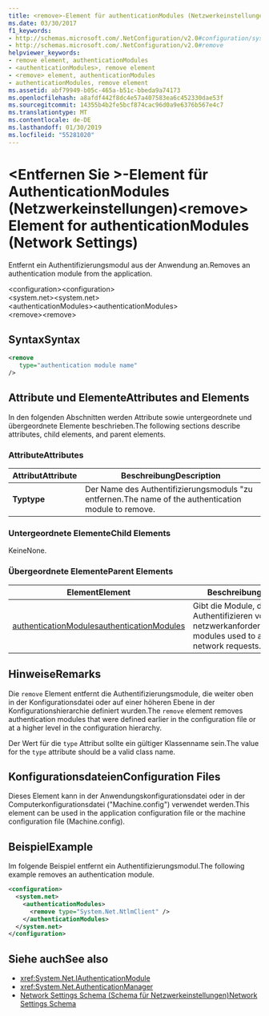 ```yaml
---
title: <remove>-Element für authenticationModules (Netzwerkeinstellungen)
ms.date: 03/30/2017
f1_keywords:
- http://schemas.microsoft.com/.NetConfiguration/v2.0#configuration/system.net/authenticationModules/remove
- http://schemas.microsoft.com/.NetConfiguration/v2.0#remove
helpviewer_keywords:
- remove element, authenticationModules
- <authenticationModules>, remove element
- <remove> element, authenticationModules
- authenticationModules, remove element
ms.assetid: abf79949-b05c-465a-b51c-bbeda9a74173
ms.openlocfilehash: a8afdf442f8dc4e57a407583ea6c452330dae53f
ms.sourcegitcommit: 14355b4b2fe5bcf874cac96d0a9e6376b567e4c7
ms.translationtype: MT
ms.contentlocale: de-DE
ms.lasthandoff: 01/30/2019
ms.locfileid: "55281020"
---
```

# <a name="remove-element-for-authenticationmodules-network-settings"></a><span data-ttu-id="48230-102">\<Entfernen Sie >-Element für AuthenticationModules (Netzwerkeinstellungen)</span><span class="sxs-lookup"><span data-stu-id="48230-102">\<remove> Element for authenticationModules (Network Settings)</span></span>
<span data-ttu-id="48230-103">Entfernt ein Authentifizierungsmodul aus der Anwendung an.</span><span class="sxs-lookup"><span data-stu-id="48230-103">Removes an authentication module from the application.</span></span>  
  
 <span data-ttu-id="48230-104">\<configuration></span><span class="sxs-lookup"><span data-stu-id="48230-104">\<configuration></span></span>  
<span data-ttu-id="48230-105">\<system.net></span><span class="sxs-lookup"><span data-stu-id="48230-105">\<system.net></span></span>  
<span data-ttu-id="48230-106">\<authenticationModules></span><span class="sxs-lookup"><span data-stu-id="48230-106">\<authenticationModules></span></span>  
<span data-ttu-id="48230-107">\<remove></span><span class="sxs-lookup"><span data-stu-id="48230-107">\<remove></span></span>  
  
## <a name="syntax"></a><span data-ttu-id="48230-108">Syntax</span><span class="sxs-lookup"><span data-stu-id="48230-108">Syntax</span></span>  
  
```xml  
<remove   
   type="authentication module name"   
/>  
```  
  
## <a name="attributes-and-elements"></a><span data-ttu-id="48230-109">Attribute und Elemente</span><span class="sxs-lookup"><span data-stu-id="48230-109">Attributes and Elements</span></span>  
 <span data-ttu-id="48230-110">In den folgenden Abschnitten werden Attribute sowie untergeordnete und übergeordnete Elemente beschrieben.</span><span class="sxs-lookup"><span data-stu-id="48230-110">The following sections describe attributes, child elements, and parent elements.</span></span>  
  
### <a name="attributes"></a><span data-ttu-id="48230-111">Attribute</span><span class="sxs-lookup"><span data-stu-id="48230-111">Attributes</span></span>  
  
|<span data-ttu-id="48230-112">**Attribut**</span><span class="sxs-lookup"><span data-stu-id="48230-112">**Attribute**</span></span>|<span data-ttu-id="48230-113">**Beschreibung**</span><span class="sxs-lookup"><span data-stu-id="48230-113">**Description**</span></span>|  
|-------------------|---------------------|  
|<span data-ttu-id="48230-114">**Typ**</span><span class="sxs-lookup"><span data-stu-id="48230-114">**type**</span></span>|<span data-ttu-id="48230-115">Der Name des Authentifizierungsmoduls "zu entfernen.</span><span class="sxs-lookup"><span data-stu-id="48230-115">The name of the authentication module to remove.</span></span>|  
  
### <a name="child-elements"></a><span data-ttu-id="48230-116">Untergeordnete Elemente</span><span class="sxs-lookup"><span data-stu-id="48230-116">Child Elements</span></span>  
 <span data-ttu-id="48230-117">Keine</span><span class="sxs-lookup"><span data-stu-id="48230-117">None.</span></span>  
  
### <a name="parent-elements"></a><span data-ttu-id="48230-118">Übergeordnete Elemente</span><span class="sxs-lookup"><span data-stu-id="48230-118">Parent Elements</span></span>  
  
|<span data-ttu-id="48230-119">**Element**</span><span class="sxs-lookup"><span data-stu-id="48230-119">**Element**</span></span>|<span data-ttu-id="48230-120">**Beschreibung**</span><span class="sxs-lookup"><span data-stu-id="48230-120">**Description**</span></span>|  
|-----------------|---------------------|  
|[<span data-ttu-id="48230-121">authenticationModules</span><span class="sxs-lookup"><span data-stu-id="48230-121">authenticationModules</span></span>](../../../../../docs/framework/configure-apps/file-schema/network/authenticationmodules-element-network-settings.md)|<span data-ttu-id="48230-122">Gibt die Module, die zum Authentifizieren von netzwerkanforderungen.</span><span class="sxs-lookup"><span data-stu-id="48230-122">Specifies modules used to authenticate network requests.</span></span>|  
  
## <a name="remarks"></a><span data-ttu-id="48230-123">Hinweise</span><span class="sxs-lookup"><span data-stu-id="48230-123">Remarks</span></span>  
 <span data-ttu-id="48230-124">Die `remove` Element entfernt die Authentifizierungsmodule, die weiter oben in der Konfigurationsdatei oder auf einer höheren Ebene in der Konfigurationshierarchie definiert wurden.</span><span class="sxs-lookup"><span data-stu-id="48230-124">The `remove` element removes authentication modules that were defined earlier in the configuration file or at a higher level in the configuration hierarchy.</span></span>  
  
 <span data-ttu-id="48230-125">Der Wert für die `type` Attribut sollte ein gültiger Klassenname sein.</span><span class="sxs-lookup"><span data-stu-id="48230-125">The value for the `type` attribute should be a valid class name.</span></span>  
  
## <a name="configuration-files"></a><span data-ttu-id="48230-126">Konfigurationsdateien</span><span class="sxs-lookup"><span data-stu-id="48230-126">Configuration Files</span></span>  
 <span data-ttu-id="48230-127">Dieses Element kann in der Anwendungskonfigurationsdatei oder in der Computerkonfigurationsdatei ("Machine.config") verwendet werden.</span><span class="sxs-lookup"><span data-stu-id="48230-127">This element can be used in the application configuration file or the machine configuration file (Machine.config).</span></span>  
  
## <a name="example"></a><span data-ttu-id="48230-128">Beispiel</span><span class="sxs-lookup"><span data-stu-id="48230-128">Example</span></span>  
 <span data-ttu-id="48230-129">Im folgende Beispiel entfernt ein Authentifizierungsmodul.</span><span class="sxs-lookup"><span data-stu-id="48230-129">The following example removes an authentication module.</span></span>  
  
```xml  
<configuration>  
  <system.net>  
    <authenticationModules>  
      <remove type="System.Net.NtlmClient" />  
    </authenticationModules>  
  </system.net>  
</configuration>  
```  
  
## <a name="see-also"></a><span data-ttu-id="48230-130">Siehe auch</span><span class="sxs-lookup"><span data-stu-id="48230-130">See also</span></span>
- <xref:System.Net.IAuthenticationModule>
- <xref:System.Net.AuthenticationManager>
- [<span data-ttu-id="48230-131">Network Settings Schema (Schema für Netzwerkeinstellungen)</span><span class="sxs-lookup"><span data-stu-id="48230-131">Network Settings Schema</span></span>](../../../../../docs/framework/configure-apps/file-schema/network/index.md)
